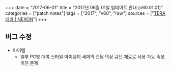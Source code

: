 +++
date = "2017-06-01"
title = "2017년 06월 01일 업데이트 안내 (v60.01.01)"
categories = ["patch notes"]
tags = ["2017", "v60", "raw"]
sources = ["[TERA 테라 | NEXON](http://tera.nexon.com/news/update/view.aspx?n4articlesn=280)"]
+++

## 버그 수정

- 아이템
  - 일부 PC방 대여 스타일 아이템이 세미의 랜덤 의상 큐브 재료로 사용 가능 속성이던 문제
